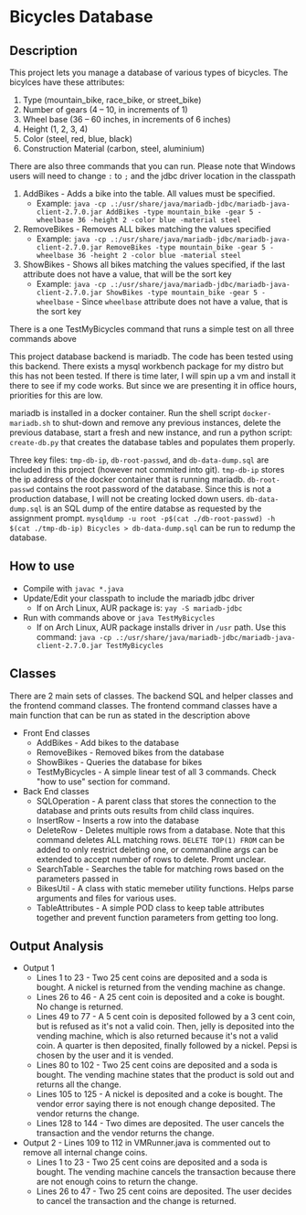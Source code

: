 # Bicycles Database

## Description
This project lets you manage a database of various types of bicycles. The bicylces have these attributes:
 1. Type (mountain_bike, race_bike, or street_bike)
 2. Number of gears (4 – 10, in increments of 1)
 3. Wheel base (36 – 60 inches, in increments of 6 inches)
 4. Height (1, 2, 3, 4)
 5. Color (steel, red, blue, black)
 6. Construction Material (carbon, steel, aluminium)

There are also three commands that you can run. Please note that Windows users will need to change `:` to `;` and the jdbc driver location in the classpath
 1. AddBikes - Adds a bike into the table. All values must be specified.
    - Example: `java -cp .:/usr/share/java/mariadb-jdbc/mariadb-java-client-2.7.0.jar AddBikes -type mountain_bike -gear 5 -wheelbase 36 -height 2 -color blue -material steel`
 2. RemoveBikes - Removes ALL bikes matching the values specified
    - Example: `java -cp .:/usr/share/java/mariadb-jdbc/mariadb-java-client-2.7.0.jar RemoveBikes -type mountain_bike -gear 5 -wheelbase 36 -height 2 -color blue -material steel`
 3. ShowBikes - Shows all bikes matching the values specified, if the last attribute does not have a value, that will be the sort key
    - Example: `java -cp .:/usr/share/java/mariadb-jdbc/mariadb-java-client-2.7.0.jar ShowBikes -type mountain_bike -gear 5 -wheelbase`
            - Since `wheelbase` attribute does not have a value, that is the sort key
    
There is a one TestMyBicycles command that runs a simple test on all three commands above

This project database backend is mariadb. The code has been tested using this backend. There exists a mysql workbench package for my distro but this has not been tested. If there is time later, I will spin up a vm and install it there to see if my code works. But since we are presenting it in office hours, priorities for this are low. 

mariadb is installed in a docker container. Run the shell script `docker-mariadb.sh` to shut-down and remove any previous instances, delete the previous database, start a fresh and new instance, and run a python script: `create-db.py` that creates the database tables and populates them properly. 

Three key files: `tmp-db-ip`, `db-root-passwd`, and `db-data-dump.sql` are included in this project (however not commited into git). `tmp-db-ip` stores the ip address of the docker container that is running mariadb. `db-root-passwd` contains the root password of the database. Since this is not a production database, I will not be creating locked down users. `db-data-dump.sql` is an SQL dump of the entire databse as requested by the assignment prompt. `mysqldump -u root -p$(cat ./db-root-passwd) -h $(cat ./tmp-db-ip) Bicycles > db-data-dump.sql` can be run to redump the database.

## How to use
 - Compile with `javac *.java`
 - Update/Edit your classpath to include the mariadb jdbc driver
    - If on Arch Linux, AUR package is: `yay -S mariadb-jdbc`
 - Run with commands above or `java TestMyBicycles`
    - If on Arch Linux, AUR package installs driver in `/usr` path. Use this command: `java -cp .:/usr/share/java/mariadb-jdbc/mariadb-java-client-2.7.0.jar TestMyBicycles`

## Classes
There are 2 main sets of classes. The backend SQL and helper classes and the frontend command classes. The frontend command classes have a main function that can be run as stated in the description above
 - Front End classes
    - AddBikes - Add bikes to the database
    - RemoveBikes - Removed bikes from the database
    - ShowBikes - Queries the database for bikes
    - TestMyBicycles - A simple linear test of all 3 commands. Check "how to use" section for command.
 - Back End classes
    - SQLOperation - A parent class that stores the connection to the database and prints outs results from child class inquires.
    - InsertRow - Inserts a row into the database
    - DeleteRow - Deletes multiple rows from a database. Note that this command deletes ALL matching rows. `DELETE TOP(1) FROM` can be added to only restrict deleting one, or commandline args can be extended to accept number of rows to delete. Promt unclear.
    - SearchTable - Searches the table for matching rows based on the parameters passed in
    - BikesUtil - A class with static memeber utility functions. Helps parse arguments and files for various uses. 
    - TableAttributes - A simple POD class to keep table attributes together and prevent function parameters from getting too long.
    
## Output Analysis
- Output 1
  - Lines 1 to 23 - Two 25 cent coins are deposited and a soda is bought. A nickel is returned from the vending machine as change.
  - Lines 26 to 46 - A 25 cent coin is deposited and a coke is bought. No change is returned.
  - Lines 49 to 77 - A 5 cent coin is deposited followed by a 3 cent coin, but is refused as it's not a valid coin. Then, jelly is deposited into the vending machine, which is also returned because it's not a valid coin. A quarter is then deposited, finally followed by a nickel. Pepsi is chosen by the user and it is vended.
  - Lines 80 to 102 - Two 25 cent coins are deposited and a soda is bought. The vending machine states that the product is sold out and returns all the change.
  - Lines 105 to 125 - A nickel is deposited and a coke is bought. The vendor error saying there is not enough change deposited. The vendor returns the change.
  - Lines 128 to 144 - Two dimes are deposited. The user cancels the transaction and the vendor returns the change.
- Output 2 - Lines 109 to 112 in VMRunner.java is commented out to remove all internal change coins.
  - Lines 1 to 23 - Two 25 cent coins are deposited and a soda is bought. The vending machine cancels the transaction because there are not enough coins to return the change.
  - Lines 26 to 47 - Two 25 cent coins are deposited. The user decides to cancel the transaction and the change is returned.